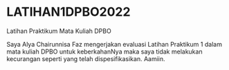 # LATIHAN1DPBO2022
Latihan Praktikum Mata Kuliah DPBO

Saya Alya Chairunnisa Faz mengerjakan evaluasi Latihan Praktikum 1 dalam mata kuliah DPBO untuk keberkahanNya maka saya tidak melakukan kecurangan seperti yang telah dispesifikasikan. Aamiin.
